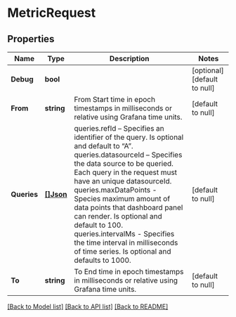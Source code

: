 # MetricRequest

## Properties
Name | Type | Description | Notes
------------ | ------------- | ------------- | -------------
**Debug** | **bool** |  | [optional] [default to null]
**From** | **string** | From Start time in epoch timestamps in milliseconds or relative using Grafana time units. | [default to null]
**Queries** | [**[]Json**](Json.md) | queries.refId – Specifies an identifier of the query. Is optional and default to “A”. queries.datasourceId – Specifies the data source to be queried. Each query in the request must have an unique datasourceId. queries.maxDataPoints - Species maximum amount of data points that dashboard panel can render. Is optional and default to 100. queries.intervalMs - Specifies the time interval in milliseconds of time series. Is optional and defaults to 1000. | [default to null]
**To** | **string** | To End time in epoch timestamps in milliseconds or relative using Grafana time units. | [default to null]

[[Back to Model list]](../README.md#documentation-for-models) [[Back to API list]](../README.md#documentation-for-api-endpoints) [[Back to README]](../README.md)


